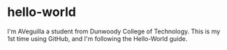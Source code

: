 # hello-world
I'm AVeguilla a student from Dunwoody College of Technology.
This is my 1st time using GitHub, and I'm following the Hello-World guide.
